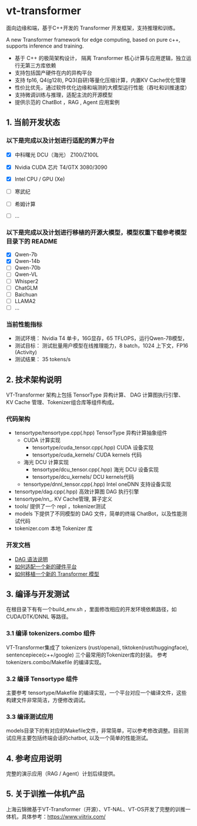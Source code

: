 # vt-transformer
面向边缘和端，基于C++开发的 Transformer 开发框架，支持推理和训练。

A new Transformer framework for edge computing, based on pure c++, supports inference and training.

- 基于 C++ 的极简架构设计， 隔离 Transformer 核心计算与应用逻辑，独立运行无第三方库依赖
- 支持包括国产硬件在内的异构平台
- 支持 fp16, Q4(g128), PQ3(自研)等量化压缩计算，内置KV Cache优化管理
- 性价比优先，通过软件优化边缘和端测的大模型运行性能（吞吐和训推速度）
- 支持微调训练与推理，适配主流的开源模型
- 提供示范的 ChatBot ，RAG  , Agent 应用案例

## 1. 当前开发状态

### 以下是完成以及计划进行适配的算力平台

- [x] 中科曙光 DCU（海光） Z100/Z100L 
- [x] Nvidia CUDA 芯片 T4/GTX 3080/3090
- [x] Intel CPU / GPU (Xe) 
- [ ] 寒武纪
- [ ] 希姆计算
- [ ] ... 


### 以下是完成以及计划进行移植的开源大模型，模型权重下载参考模型目录下的 README

- [x] Qwen-7b  
- [x] Qwen-14b
- [ ] Qwen-70b
- [ ] Qwen-VL
- [ ] Whisper2
- [ ] ChatGLM
- [ ] Baichuan
- [ ] LLAMA2
- [ ] ...

###  当前性能指标

* 测试环境： Nvidia T4 单卡，16G显存，65 TFLOPS，运行Qwen-7B模型，
* 测试目标： 测试批量用户模型在线推理能力，8 batch，1024 上下文，FP16 (Activity)
* 测试结果： 35 tokens/s

## 2. 技术架构说明

VT-Transformer 架构上包括 TensorType 异构计算、 DAG 计算图执行引擎、 KV Cache 管理、Tokenizer组合库等组件构成。

### 代码架构
* tensortype/tensortype.cpp(.hpp)  TensorType 异构计算抽象组件
  * CUDA 计算实现
    * tensortype/cuda_tensor.cpp(.hpp) CUDA 设备实现
    * tensortype/cuda_kernels/  CUDA kernels 代码
  * 海光 DCU 计算实现
    * tensortype/dcu_tensor.cpp(.hpp) 海光 DCU 设备实现
    * tensortype/dcu_kernels/ DCU kernels代码
  * tensortype/dnnl_tensor.cpp(.hpp) Intel oneDNN 支持设备实现 
* tensortype/dag.cpp(.hpp) 高效计算图 DAG 执行引擎
* tensortype/nn_*.*  KV Cache管理, 算子定义
* tools/ 提供了一个 repl ，tokenizer测试
* models 下提供了不同模型的 DAG 文件，简单的终端 ChatBot，以及性能测试代码 
* tokenizer.com 本地 Tokenizer 库

### 开发文档

* [DAG 语法说明](docs/DAG_reference.md)
* [如何适配一个新的硬件平台](docs/new_platform.md)
* [如何移植一个新的 Transformer 模型](docs/porting_model.md)

## 3. 编译与开发测试 

在根目录下有有一个build_env.sh ，里面修改相应的开发环境依赖路径，如 CUDA/DTK/DNNL 等路径。

### 3.1 编译 tokenizers.combo 组件

VT-Transformer集成了 tokenizers (rust/openai), tiktoken(rust/huggingface), sentencepiece(c++/google) 三个最常用的Tokenizer库的封装。
参考 tokenizers.combo/Makefile 的编译实现。

### 3.2 编译 Tensortype 组件

主要参考 tensortype/Makefile 的编译实现，一个平台对应一个编译文件，这些构建文件非常简洁，方便修改调试。

### 3.3 编译测试应用

models目录下的有对应的Makefile文件，非常简单，可以参考修改调整。目前测试应用主要包括终端会话的chatbot, 以及一个简单的性能测试。

## 4. 参考应用说明 

完整的演示应用（RAG / Agent）计划后续提供。

## 5. 关于训推一体机产品 

上海云锦微基于VT-Transformer（开源）、VT-NAL、VT-OS开发了完整的训推一体机，具体参考：https://www.viitrix.com/ 
